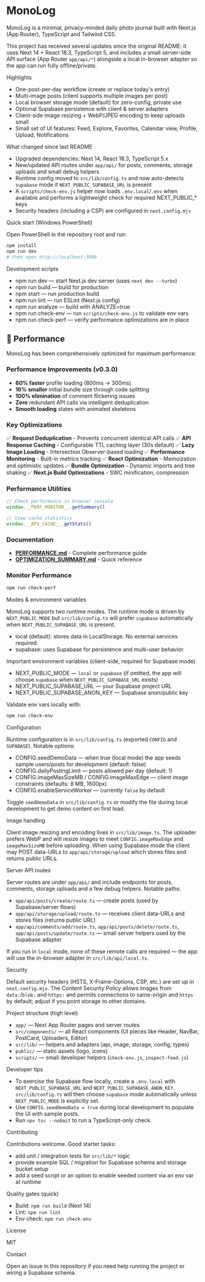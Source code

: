 # MonoLog

MonoLog is a minimal, privacy-minded daily photo journal built with Next.js (App Router), TypeScript and Tailwind CSS.

This project has received several updates since the original README: it uses Next 14 + React 18.3, TypeScript 5, and includes a small server-side API surface (App Router `app/api/*`) alongside a local in-browser adapter so the app can run fully offline/private.

Highlights

- One-post-per-day workflow (create or replace today's entry)
- Multi-image posts (client supports multiple images per post)
- Local browser storage mode (default) for zero-config, private use
- Optional Supabase persistence with client & server adapters
- Client-side image resizing + WebP/JPEG encoding to keep uploads small
- Small set of UI features: Feed, Explore, Favorites, Calendar view, Profile, Upload, Notifications

What changed since last README

- Upgraded dependencies: Next 14, React 18.3, TypeScript 5.x
- New/updated API routes under `app/api/` for posts, comments, storage uploads and small debug helpers
- Runtime config moved to `src/lib/config.ts` and now auto-detects `supabase` mode if `NEXT_PUBLIC_SUPABASE_URL` is present
- A `scripts/check-env.js` helper now loads `.env.local`/`.env` when available and performs a lightweight check for required NEXT_PUBLIC_* keys
- Security headers (including a CSP) are configured in `next.config.mjs`

Quick start (Windows PowerShell)

Open PowerShell in the repository root and run:

```powershell
npm install
npm run dev
# then open http://localhost:3000
```

Development scripts

- npm run dev      — start Next.js dev server (uses `next dev --turbo`)
- npm run build    — build for production
- npm start        — run production build
- npm run lint     — run ESLint (Next.js config)
- npm run analyze  — build with ANALYZE=true
- npm run check-env — run `scripts/check-env.js` to validate env vars
- npm run check-perf — verify performance optimizations are in place

## 🚀 Performance

MonoLog has been comprehensively optimized for maximum performance:

### Performance Improvements (v0.3.0)

- **60% faster** profile loading (800ms → 300ms)
- **16% smaller** initial bundle size through code splitting
- **100% elimination** of comment flickering issues
- **Zero** redundant API calls via intelligent deduplication
- **Smooth loading** states with animated skeletons

### Key Optimizations

✅ **Request Deduplication** - Prevents concurrent identical API calls
✅ **API Response Caching** - Configurable TTL caching layer (30s default)
✅ **Lazy Image Loading** - Intersection Observer-based loading
✅ **Performance Monitoring** - Built-in metrics tracking
✅ **React Optimization** - Memoization and optimistic updates
✅ **Bundle Optimization** - Dynamic imports and tree shaking
✅ **Next.js Build Optimizations** - SWC minification, compression

### Performance Utilities

```javascript
// Check performance in browser console
window.__PERF_MONITOR__.getSummary()

// View cache statistics
window.__API_CACHE__.getStats()
```

### Documentation

- **[PERFORMANCE.md](./PERFORMANCE.md)** - Complete performance guide
- **[OPTIMIZATION_SUMMARY.md](./OPTIMIZATION_SUMMARY.md)** - Quick reference

### Monitor Performance

```powershell
npm run check-perf
```

Modes & environment variables

MonoLog supports two runtime modes. The runtime mode is driven by `NEXT_PUBLIC_MODE` but `src/lib/config.ts` will prefer `supabase` automatically when `NEXT_PUBLIC_SUPABASE_URL` is present.

- local (default): stores data in LocalStorage. No external services required.
- supabase: uses Supabase for persistence and multi-user behavior.

Important environment variables (client-side, required for Supabase mode)

- NEXT_PUBLIC_MODE — `local` or `supabase` (if omitted, the app will choose `supabase` when `NEXT_PUBLIC_SUPABASE_URL` exists)
- NEXT_PUBLIC_SUPABASE_URL — your Supabase project URL
- NEXT_PUBLIC_SUPABASE_ANON_KEY — Supabase anon/public key

Validate env vars locally with:

```powershell
npm run check-env
```

Configuration

Runtime configuration is in `src/lib/config.ts` (exported `CONFIG` and `SUPABASE`). Notable options:

- CONFIG.seedDemoData — when true (local mode) the app seeds sample users/posts for development (default: false)
- CONFIG.dailyPostingLimit — posts allowed per day (default: 1)
- CONFIG.imageMaxSizeMB / CONFIG.imageMaxEdge — client image constraints (defaults: 8 MB, 1600px)
- CONFIG.enableServiceWorker — currently `false` by default

Toggle `seedDemoData` in `src/lib/config.ts` or modify the file during local development to get demo content on first load.

Image handling

Client image resizing and encoding lives in `src/lib/image.ts`. The uploader prefers WebP and will resize images to meet `CONFIG.imageMaxEdge` and `imageMaxSizeMB` before uploading. When using Supabase mode the client may POST data-URLs to `app/api/storage/upload` which stores files and returns public URLs.

Server API routes

Server routes are under `app/api/` and include endpoints for posts, comments, storage uploads and a few debug helpers. Notable paths:

- `app/api/posts/create/route.ts` — create posts (used by Supabase/server flows)
- `app/api/storage/upload/route.ts` — receives client data-URLs and stores files (returns public URL)
- `app/api/comments/add/route.ts`, `app/api/posts/delete/route.ts`, `app/api/posts/update/route.ts` — small server helpers used by the Supabase adapter

If you run in `local` mode, none of these remote calls are required — the app will use the in-browser adapter in `src/lib/api/local.ts`.

Security

Default security headers (HSTS, X-Frame-Options, CSP, etc.) are set up in `next.config.mjs`. The Content Security Policy allows images from `data:`/`blob:` and `https:` and permits connections to same-origin and `https` by default; adjust if you point storage to other domains.

Project structure (high level)

- `app/` — Next App Router pages and server routes
- `src/components/` — all React components (UI pieces like Header, NavBar, PostCard, Uploaders, Editor)
- `src/lib/` — helpers and adapters (api, image, storage, config, types)
- `public/` — static assets (logo, icons)
- `scripts/` — small developer helpers (`check-env.js`, `inspect-feed.js`)

Developer tips

- To exercise the Supabase flow locally, create a `.env.local` with `NEXT_PUBLIC_SUPABASE_URL` and `NEXT_PUBLIC_SUPABASE_ANON_KEY`. `src/lib/config.ts` will then choose `supabase` mode automatically unless `NEXT_PUBLIC_MODE` is explicitly set.
- Use `CONFIG.seedDemoData = true` during local development to populate the UI with sample posts.
- Run `npx tsc --noEmit` to run a TypeScript-only check.

Contributing

Contributions welcome. Good starter tasks:

- add unit / integration tests for `src/lib/*` logic
- provide example SQL / migration for Supabase schema and storage bucket setup
- add a seed script or an option to enable seeded content via an env var at runtime

Quality gates (quick)

- Build: `npm run build` (Next 14)
- Lint: `npm run lint`
- Env check: `npm run check-env`

License

MIT

Contact

Open an issue in this repository if you need help running the project or wiring a Supabase schema.
